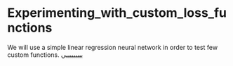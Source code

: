 # Experimenting_with_custom_loss_functions
We will use a simple linear regression neural network in order to test few custom functions.   يييييييييي

